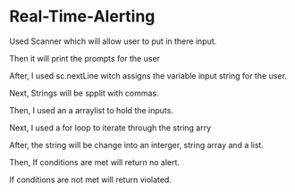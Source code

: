 # Real-Time-Alerting

Used Scanner which will allow user to put in there input.

Then it will print the prompts for the user

After, I used sc.nextLine witch assigns the variable input string for the user.

Next, Strings will be spplit with commas.

Then, I used an a arraylist to hold the inputs.

Next, I used a for loop to iterate through the string arry

After, the string will be change into an interger, string array and a list.

Then, If conditions are met will return no alert.

If conditions are not met will return violated.
